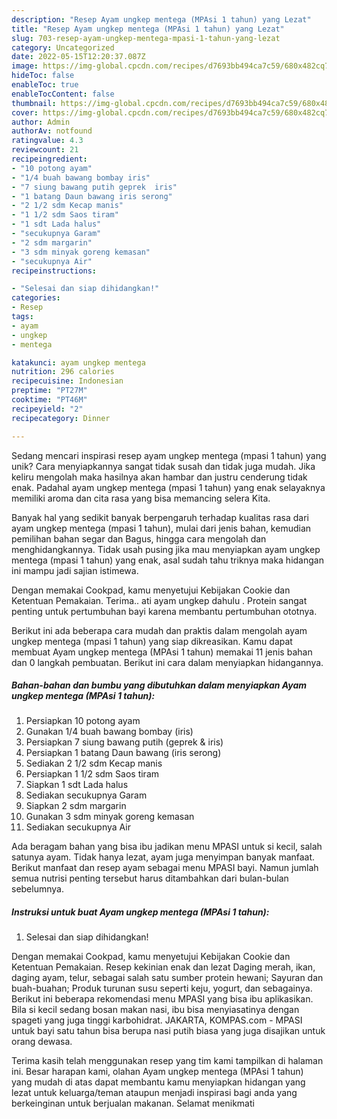 ```yaml
---
description: "Resep Ayam ungkep mentega (MPAsi 1 tahun) yang Lezat"
title: "Resep Ayam ungkep mentega (MPAsi 1 tahun) yang Lezat"
slug: 703-resep-ayam-ungkep-mentega-mpasi-1-tahun-yang-lezat
category: Uncategorized
date: 2022-05-15T12:20:37.087Z
image: https://img-global.cpcdn.com/recipes/d7693bb494ca7c59/680x482cq70/ayam-ungkep-mentega-mpasi-1-tahun-foto-resep-utama.jpg
hideToc: false
enableToc: true
enableTocContent: false
thumbnail: https://img-global.cpcdn.com/recipes/d7693bb494ca7c59/680x482cq70/ayam-ungkep-mentega-mpasi-1-tahun-foto-resep-utama.jpg
cover: https://img-global.cpcdn.com/recipes/d7693bb494ca7c59/680x482cq70/ayam-ungkep-mentega-mpasi-1-tahun-foto-resep-utama.jpg
author: Admin
authorAv: notfound
ratingvalue: 4.3
reviewcount: 21
recipeingredient:
- "10 potong ayam"
- "1/4 buah bawang bombay iris"
- "7 siung bawang putih geprek  iris"
- "1 batang Daun bawang iris serong"
- "2 1/2 sdm Kecap manis"
- "1 1/2 sdm Saos tiram"
- "1 sdt Lada halus"
- "secukupnya Garam"
- "2 sdm margarin"
- "3 sdm minyak goreng kemasan"
- "secukupnya Air"
recipeinstructions:

- "Selesai dan siap dihidangkan!"
categories:
- Resep
tags:
- ayam
- ungkep
- mentega

katakunci: ayam ungkep mentega 
nutrition: 296 calories
recipecuisine: Indonesian
preptime: "PT27M"
cooktime: "PT46M"
recipeyield: "2"
recipecategory: Dinner

---
```





Sedang mencari inspirasi resep ayam ungkep mentega (mpasi 1 tahun) yang unik? Cara menyiapkannya sangat tidak susah dan tidak juga mudah. Jika keliru mengolah maka hasilnya akan hambar dan justru cenderung tidak enak. Padahal ayam ungkep mentega (mpasi 1 tahun) yang enak selayaknya memiliki aroma dan cita rasa yang bisa memancing selera Kita.





Banyak hal yang sedikit banyak berpengaruh terhadap kualitas rasa dari ayam ungkep mentega (mpasi 1 tahun), mulai dari jenis bahan, kemudian pemilihan bahan segar dan Bagus, hingga cara mengolah dan menghidangkannya. Tidak usah pusing jika mau menyiapkan ayam ungkep mentega (mpasi 1 tahun) yang enak,      asal sudah tahu triknya maka hidangan ini mampu jadi sajian istimewa.














Dengan memakai Cookpad, kamu menyetujui Kebijakan Cookie dan Ketentuan Pemakaian. Terima.. ati ayam ungkep dahulu . Protein sangat penting untuk pertumbuhan bayi karena membantu pertumbuhan ototnya.






Berikut ini ada beberapa cara mudah dan praktis dalam mengolah ayam ungkep mentega (mpasi 1 tahun) yang siap dikreasikan. Kamu dapat membuat Ayam ungkep mentega (MPAsi 1 tahun) memakai 11 jenis bahan dan 0 langkah pembuatan. Berikut ini cara dalam menyiapkan hidangannya.

<!--inarticleads1-->

##### Bahan-bahan dan bumbu yang dibutuhkan dalam menyiapkan Ayam ungkep mentega (MPAsi 1 tahun):

1. Persiapkan 10 potong ayam
1. Gunakan 1/4 buah bawang bombay (iris)
1. Persiapkan 7 siung bawang putih (geprek &amp; iris)
1. Persiapkan 1 batang Daun bawang (iris serong)
1. Sediakan 2 1/2 sdm Kecap manis
1. Persiapkan 1 1/2 sdm Saos tiram
1. Siapkan 1 sdt Lada halus
1. Sediakan secukupnya Garam
1. Siapkan 2 sdm margarin
1. Gunakan 3 sdm minyak goreng kemasan
1. Sediakan secukupnya Air


Ada beragam bahan yang bisa ibu jadikan menu MPASI untuk si kecil, salah satunya ayam. Tidak hanya lezat, ayam juga menyimpan banyak manfaat. Berikut manfaat dan resep ayam sebagai menu MPASI bayi. Namun jumlah semua nutrisi penting tersebut harus ditambahkan dari bulan-bulan sebelumnya. 

<!--inarticleads2-->

##### Instruksi untuk buat Ayam ungkep mentega (MPAsi 1 tahun):


1. Selesai dan siap dihidangkan!

Dengan memakai Cookpad, kamu menyetujui Kebijakan Cookie dan Ketentuan Pemakaian. Resep kekinian enak dan lezat Daging merah, ikan, daging ayam, telur, sebagai salah satu sumber protein hewani; Sayuran dan buah-buahan; Produk turunan susu seperti keju, yogurt, dan sebagainya. Berikut ini beberapa rekomendasi menu MPASI yang bisa ibu aplikasikan. Bila si kecil sedang bosan makan nasi, ibu bisa menyiasatinya dengan spageti yang juga tinggi karbohidrat. JAKARTA, KOMPAS.com - MPASI untuk bayi satu tahun bisa berupa nasi putih biasa yang juga disajikan untuk orang dewasa. 

Terima kasih telah menggunakan resep yang tim kami tampilkan di halaman ini. Besar harapan kami, olahan Ayam ungkep mentega (MPAsi 1 tahun) yang mudah di atas dapat membantu kamu menyiapkan hidangan yang lezat untuk keluarga/teman ataupun menjadi inspirasi bagi anda yang berkeinginan untuk berjualan makanan. Selamat menikmati
